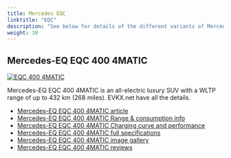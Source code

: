 ```yaml
---
title: Mercedes EQC
linktitle: "EQC"
description: "See below for details of the different variants of Mercedes EQC"
weight: 30
---
```

## Mercedes-EQ EQC 400 4MATIC

<a href="/models/mercedes/eqc/eqc_400_4matic/"><img src="https://media.evkx.net/multimedia/models/mercedes/eqc/eqc_400_4matic/main_1_st.jpg" class="img-fluid" alt="EQC 400 4MATIC" ></a>

Mercedes-EQ EQC 400 4MATIC is an all-electric luxury SUV with a WLTP range of up to 432 km (268 miles). EVKX.net have all the details. 

- [Mercedes-EQ EQC 400 4MATIC article](/models/mercedes/eqc/eqc_400_4matic/)
- [Mercedes-EQ EQC 400 4MATIC Range & consumption info](/models/mercedes/eqc/eqc_400_4matic/rangeandconsumption)
- [Mercedes-EQ EQC 400 4MATIC Charging curve and performance](/models/mercedes/eqc/eqc_400_4matic/chargingcurve)
- [Mercedes-EQ EQC 400 4MATIC full specifications](/models/mercedes/eqc/eqc_400_4matic/specifications)
- [Mercedes-EQ EQC 400 4MATIC image gallery](/models/mercedes/eqc/eqc_400_4matic/gallery)
- [Mercedes-EQ EQC 400 4MATIC reviews](/models/mercedes/eqc/eqc_400_4matic/reviews)

